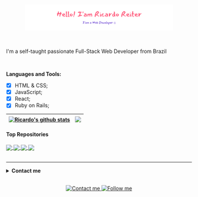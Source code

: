 <p align="center"><img width="80%" src="./assets/gh-readme-header.png" /></a></p>

<br />

I'm a self-taught passionate Full-Stack Web Developer from Brazil

<br />

**Languages and Tools:**

- [x] HTML & CSS;
- [x] JavaScript;
- [x] React;
- [x] Ruby on Rails;

| <a href="https://github-readme-stats.vercel.app/api?username=ricareiter"><img align="center" src="https://github-readme-stats.vercel.app/api?username=ricareiter&show_icons=true&include_all_commits=true&theme=buefy&hide_border=true" alt="Ricardo's github stats" /></a> | <img align="center" src="https://github-readme-stats.vercel.app/api/top-langs/?username=ricareiter&layout=compact&theme=buefy&hide_border=true" /> |
| --------------------------------------------------------------------------------------------------------------------------------------------------------------------------------------------------------------------------------------------------------------------------- | ------------------------------------------------------------------------------------------------------------------------------------------------------------------------------------------------------------------ |

#### Top Repositories

<a href="https://github.com/ricareiter/supplied">
  <img align="center" src="https://github-readme-stats.vercel.app/api/pin/?username=ricareiter&repo=supplied&theme=buefy" />
</a>
<a href="https://github.com/ricareiter/movieO">
  <img align="center" src="https://github-readme-stats.vercel.app/api/pin/?username=ricareiter&repo=movieO&theme=buefy" />
</a>
<a href="https://github.com/ricareiter/ReWhats">
  <img align="center" src="https://github-readme-stats.vercel.app/api/pin/?username=ricareiter&repo=ReWhats&theme=buefy" />
</a>
<a href="https://github.com/ricareiter/tip-calculator">
  <img align="center" src="https://github-readme-stats.vercel.app/api/pin/?username=ricareiter&repo=tip-calculator&theme=buefy" />
</a>

<br />
<br />

<hr>

<details>
<br>
    <summary><strong>Contact me</strong></summary>
I’m always looking for new challenges and opportunities to collaborate! Get in touch with me:
</details>
<br />

<p align="center">
    <a href="mailto:ricardoreiterr@gmail.com">
        <img alt="Contact me" src="https://img.shields.io/badge/-contact%20me-%23a960ff?style=for-the-badge&logo=Mail.Ru">
    </a>
    <a href="https://www.linkedin.com/in/ricardoreiter/">
        <img alt="Follow me" src="https://img.shields.io/badge/-LinkedIn-%23a960ff?style=for-the-badge&logo=linkedin">
    </a>
</p>
<br>
